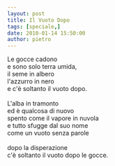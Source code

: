 ```yaml
---
layout: post
title: Il Vuoto Dopo
tags: [speciale,]
date: 2010-01-14 15:50:00
author: pietro
---
```

Le gocce cadono<br/>e sono solo terra umida,<br/>il seme in albero<br/>l'azzurro in nero<br/>e c'è soltanto il vuoto dopo.<br/><br/>L'alba in tramonto<br/>ed è qualcosa di nuovo<br/>spento come il vapore in nuvola<br/>e tutto sfugge dal suo nome<br/>come un vuoto senza parole<br/><br/>dopo la disperazione<br/>c'è soltanto il vuoto dopo le gocce.
